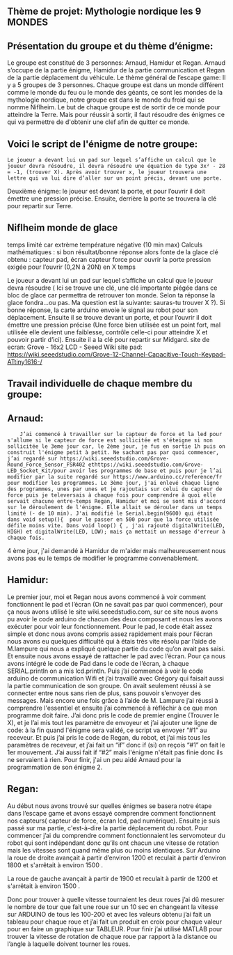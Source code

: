 ## Thème de projet: Mythologie nordique les 9 MONDES 

## Présentation du groupe et du thème d’énigme: 
Le groupe est constitué de 3 personnes: Arnaud, Hamidur et Regan. Arnaud s’occupe de la partie énigme, Hamidur de la partie communication et Regan de la partie déplacement du véhicule. Le thème général de l’escape game: Il y a 5 groupes de 3 personnes. Chaque groupe est dans un monde différent comme le monde du feu ou le monde des géants, ce sont les mondes de la mythologie nordique, notre groupe est dans le monde du froid qui se nomme Niflheim. Le but de chaque groupe est de sortir de ce monde pour atteindre la Terre. Mais pour réussir à sortir, il faut résoudre des énigmes ce qui va permettre de d'obtenir une clef afin de quitter ce monde.

## Voici le script de l'énigme de notre groupe:
	Le joueur a devant lui un pad sur lequel s’affiche un calcul que le joueur devra résoudre, il devra résoudre une équation de type 3x² - 28 = -1, (trouver X). Après avoir trouver x, le joueur trouvera une lettre qui va lui dire d’aller sur un point précis, devant une porte.   
Deuxième énigme: le joueur est devant  la porte, et pour l’ouvrir il doit émettre une pression précise. Ensuite, derrière la porte se trouvera la clé pour repartir sur Terre.
   





## Niflheim monde de glace

temps limité car extrème température négative (10 min max)
 Calculs mathématiques : si bon résultat/bonne réponse alors fonte de la glace clé obtenu : capteur pad, écran
 capteur force pour ouvrir la porte pression exigée pour l’ouvrir (0,2N à 20N) en X temps

Le joueur a devant lui un pad sur lequel s’affiche un calcul que le joueur devra résoudre ( Ici se trouve une clé, une clé importante piégée dans ce bloc de glace car permettra de retrouver ton monde. Selon ta réponse la glace fondra…ou pas. Ma question est la suivante: sauras-tu trouver X ?). Si bonne réponse, la carte arduino envoie le signal au robot pour son déplacement. Ensuite il se trouve devant  un porte, et pour l’ouvrir il doit émettre une pression précise (Une force bien utilisée est un point fort, mal utilisée elle devient une faiblesse, contrôle celle-ci pour atteindre X et pouvoir partir d’ici). Ensuite il a la clé pour repartir sur Midgard. 
site de ecran:
Grove - 16x2 LCD - Seeed Wiki
site pad:
https://wiki.seeedstudio.com/Grove-12-Channel-Capacitive-Touch-Keypad-ATtiny1616-/

## Travail individuelle de chaque membre du groupe:

## Arnaud:
        J’ai commencé à travailler sur le capteur de force et la led pour s'allume si le capteur de force est sollicitée et s'éteigne si non sollicitée le 3eme jour car, le 2ème jour, je fus en sortie 1h puis on construit l'énigme petit à petit. Ne sachant pas par quoi commencer, j’ai regardé sur https://wiki.seeedstudio.com/Grove-Round_Force_Sensor_FSR402 ethttps://wiki.seeedstudio.com/Grove-LED_Socket_Kit/pour avoir les programmes de base et puis pour je l’ai modifier par la suite regardé sur https://www.arduino.cc/reference/fr pour modifier les programmes. Le 3ème jour, j'ai enlevé chaque ligne des programmes, unes par unes et je rajoutais sur celui du capteur de force puis je televersais à chaque fois pour comprendre à quoi elle servait chacune entre-temps Regan, Hamidur et moi se sont mis d'accord sur le déroulement de l'énigme. Elle allait se dérouler dans un temps limité (- de 10 min). J'ai modifié le Serial.begin(9600) qui était dans void setup(){  pour le passer en 500 pour que la force utilisée défile moins vite. Dans void loop() { , j'ai rajouté digitalWrite(LED, HIGH) et digitalWrite(LED, LOW); mais ça mettait un message d'erreur à chaque fois.
4 ème jour, j'ai demandé à Hamidur de m'aider mais malheureusement nous avons pas eu le temps de modifier le programme convenablement.


## Hamidur: 
Le premier jour, moi et Regan nous avons commencé à voir comment fonctionnent le pad et l’écran (On ne savait pas par quoi commencer), pour ça nous avons utilisé le site wiki.seeedstudio.com, sur ce site nous avons pu avoir le code arduino de chacun des deux composant et nous les avons exécuter pour voir leur fonctionnement. Pour le pad, le code était assez simple et donc nous avons compris assez rapidement  mais pour l’écran nous avons eu quelques difficulté qui à étais très vite résolu par l’aide de M.lampure qui nous a expliqué quelque partie du code qu’on avait pas saisi. 
Et ensuite nous avons essayé de rattacher le pad avec l’écran. Pour 
ça nous avons intégré le code de Pad dans le code de l’écran, à chaque SERIAL.println on a mis lcd.println.
Puis j’ai commencé à voir le code arduino de communication Wifi et j’ai travaillé avec Grégory qui faisait aussi  la partie communication de son groupe. On avait seulement réussi à se connecter entre nous sans rien de plus, sans pouvoir s’envoyer des messages. Mais encore une fois grâce à l’aide de M. Lampure j’ai réussi à comprendre l'essentiel et ensuite j’ai commencé à réfléchir à ce que mon  programme doit faire. J’ai donc pris le code de premier engine (Trouver le X), et je l’ai mis tout les paramètre de envoyeur et j’ai ajouter une ligne de code: à la fin quand l'énigme sera validé, ce script va envoyer “#1” au receveur. Et puis j’ai pris le code de Regan, du robot, et j’ai mis tous les paramètres de receveur, et j’ai fait un “if” donc if (si) on reçois “#1” on fait le 1er mouvement. J’ai aussi fait if “#2” mais l'énigme n'était pas finie donc ils ne servaient à rien. 
Pour finir, j'ai un peu aidé Arnaud pour la programmation de son énigme 2.

## Regan: 
Au début nous avons trouvé sur quelles énigmes se basera notre étape dans l’escape game et avons essayé comprendre comment fonctionnent nos capteurs( capteur de force, écran lcd, pad numérique).
Ensuite je suis passé sur ma partie, c'est-à-dire la partie déplacement du robot. Pour commencer j’ai du comprendre comment fonctionnaient les servomoteur du robot qui sont indépendant donc qu’ils ont chacun une vitesse de rotation mais les vitesses sont quand même plus ou moins identiques.
Sur Arduino la roue de droite avançait à partir d’environ 1200 et reculait à partir d’environ 1800 et s'arrêtait à environ 1500 .

La roue de gauche avançait à partir de 1900 et reculait à partir de 1200 et s'arrêtait à environ 1500  .

Donc pour trouver à quelle vitesse tournaient les deux roues j’ai dû mesurer le nombre de tour que fait une roue sur un 10 sec en changeant la vitesse sur ARDUINO de tous les 100-200 et avec les valeurs obtenu j’ai fait un tableau pour chaque roue et j’ai fait un produit en croix pour chaque valeur pour en faire un graphique sur TABLEUR.
Pour finir j’ai utilisé MATLAB pour trouver la vitesse de rotation de chaque roue par rapport à la distance ou l’angle à laquelle doivent tourner les roues.


